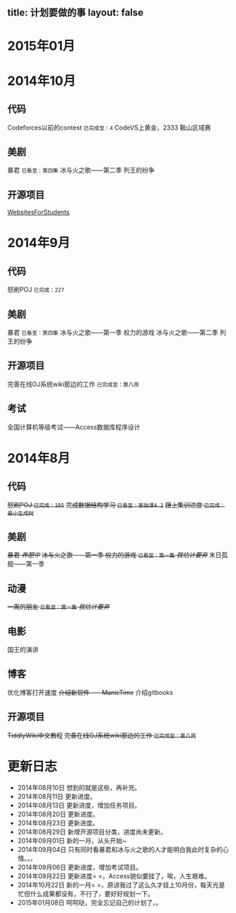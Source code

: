 ﻿title: 计划要做的事
layout: false
---

<div id="timeline-embed"></div>
<script type="text/javascript">
var timeline_config = {
    width:  '100%',
    height: '600',
    source: '/todo/todo.json',
    embed_id:'timeline-embed',   
    start_at_end:false,  
    start_at_slide:'4',    
    start_zoom_adjust:'3',    
    hash_bookmark:true,   
    font:'Bevan-PotanoSans', 
    debug:true,   
    lang:'zh-cn',
    maptype:'watercolor', 
    css:'/timeline/css/timeline.css',
    js:'/timeline/js/timeline-min.js'
}
</script>
<script type="text/javascript" src="/timeline/js/storyjs-embed.js"></script>

# 2015年01月


# 2014年10月
## 代码
<i class="fa fa-square-o"></i>  Codeforces以前的contest `已完成至：4`
<i class="fa fa-check-square-o"></i>  CodeVS上黄金，2333
<i class="fa fa-check-square-o"></i>  鞍山区域赛

## 美剧
<i class="fa fa-square-o"></i>  暴君 `已看至：第四集`
<i class="fa fa-square-o"></i>  冰与火之歌——第二季 列王的纷争

## 开源项目
<i class="fa fa-square-o"></i>  [WebsitesForStudents](https://github.com/Xuanwo/WebsitesForStudents)

# 2014年9月
## 代码
<i class="fa fa-check-square-o"></i>  怒刷POJ `已完成：227`

## 美剧
<i class="fa fa-square-o"></i>  暴君 `已看至：第四集`
<i class="fa fa-check-square-o"></i>  冰与火之歌——第一季 权力的游戏
<i class="fa fa-square-o"></i>  冰与火之歌——第二季 列王的纷争

## 开源项目
<i class="fa fa-check-square-o"></i>  完善在线OJ系统wiki那边的工作 `已完成至：第八周`

## 考试
<i class="fa fa-check-square-o"></i>  全国计算机等级考试——Access数据库程序设计

# 2014年8月
## 代码
~~<i class="fa fa-square-o"></i>  怒刷POJ `已完成：185`~~
~~<i class="fa fa-square-o"></i>  完成数据结构学习 `已看至：基础课4.2`~~
~~<i class="fa fa-square-o"></i>  跟上集训进度 `已完成：最小生成树`~~

## 美剧
~~<i class="fa fa-square-o"></i>  暴君 *养肥中*~~
~~<i class="fa fa-square-o"></i>  冰与火之歌——第一季 权力的游戏 `已看至：第一集` *我估计要弃*~~
<i class="fa fa-check-square-o"></i>  末日孤舰——第一季 

## 动漫
~~<i class="fa fa-square-o"></i>  一周的朋友 `已看至：第一集` *我估计要弃*~~

## 电影
<i class="fa fa-check-square-o"></i>  国王的演讲

## 博客
<i class="fa fa-check-square-o"></i>  优化博客打开速度
~~<i class="fa fa-square-o"></i>  介绍新软件——ManicTime~~
<i class="fa fa-check-square-o"></i>  介绍gitbooks

## 开源项目
~~<i class="fa fa-square-o"></i>  TiddlyWiki中文教程~~
~~<i class="fa fa-square-o"></i>  完善在线OJ系统wiki那边的工作 `已完成至：第八周`~~

# 更新日志
- 2014年08月10日 想到的就是这些，再补充。
- 2014年08月11日 更新进度。
- 2014年08月13日 更新进度，增加任务项目。
- 2014年08月20日 更新进度。
- 2014年08月23日 更新进度。
- 2014年08月29日 新增开源项目分类，进度尚未更新。
- 2014年09月01日 新的一月，从头开始~
- 2014年09月04日 只有同时看暴君和冰与火之歌的人才能明白我此时复杂的心情。。。
- 2014年09月06日 更新进度，增加考试项目。
- 2014年09月22日 更新进度= =，Access貌似要挂了，唉，人生艰难。
- 2014年10月22日 新的一月= =，原谅我过了这么久才挂上10月份，每天光是忙但什么成果都没有，不行了，要好好规划一下。
- 2015年01月08日 呵呵哒，完全忘记自己的计划了。。